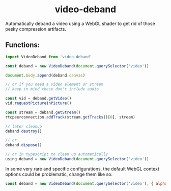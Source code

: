 <h1 align="center">
	video-deband
</h1>

Automatically deband a video using a WebGL shader to get rid of those pesky compression artifacts.

## Functions:

```js
import VideoDeband from 'video-deband'

const deband = new VideoDeband(document.querySelector('video'))

document.body.append(deband.canvas)

// or if you need a video element or stream
// keep in mind these don't include audio

const vid = deband.getVideo()
vid.requestPictureInPicture()

const stream = deband.getStream()
rtcpeerconnection.addTrack(stream.getTracks()[0], stream)

// later cleanup
deband.destroy()

// or
deband.dispose()

// or in typescript to clean up automatically
using deband = new VideoDeband(document.querySelector('video'))

```

In some very rare and specific configurations, the default WebGL context options could be problematic, change them like so:

```js
const deband = new VideoDeband(document.querySelector('video'), { alpha: true })
```
